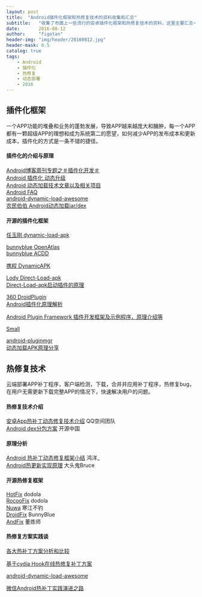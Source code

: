 ```yaml
---
layout: post
title:  "Android插件化框架和热修复技术的资料收集和汇总"
subtitle:   "收集了市面上一些流行的安卓插件化框架和热修复技术的资料，这里主要汇总一下"
date:       2016-08-12
author:     "figotan"
header-img: "img/header/20160812.jpg"
header-mask: 0.5
catalog: true
tags:
    - Android
    - 插件化
    - 热修复
    - 动态部署
    - 2016
---
```


## 插件化框架  
一个APP功能的堆叠和业务的蓬勃发展，导致APP越来越庞大和臃肿，每一个APP都有一颗超级APP的理想和成为系统第二的愿望，如何减少APP的发布成本和更新成本，插件化的方式是一条不错的捷径。

#### 插件化的介绍与原理
[Android博客周刊专题之＃插件化开发＃](http://www.androidblog.cn/index.php/Index/detail/id/16)  
[Android 插件化 动态升级](http://www.trinea.cn/android/android-plugin/)  
[Android 动态加载技术文章以及相关项目](https://github.com/kaedea/android-dynamical-loading)  
[Android FAQ](https://github.com/wequick/Small/wiki/Android-FAQ)  
[android-dynamic-load-awesome](https://github.com/liaohuqiu/android-dynamic-load-awesome)  
[农民伯伯 Android动态加载jar/dex](http://www.cnblogs.com/over140/archive/2011/11/23/2259367.html)  

#### 开源的插件化框架
[任玉刚 dynamic-load-apk](https://github.com/singwhatiwanna/dynamic-load-apk)  

[bunnyblue OpenAtlas](https://github.com/bunnyblue/OpenAtlas)  
[bunnyblue ACDD](https://github.com/bunnyblue/ACDD)  

[携程 DynamicAPK](https://github.com/CtripMobile/DynamicAPK)  

[Lody Direct-Load-apk](https://github.com/melbcat/Direct-Load-apk)  
[Direct-Load-apk启动插件的原理](http://my.oschina.net/u/2289564/blog/393252)  

[360 DroidPlugin](https://github.com/DroidPluginTeam/DroidPlugin)  
[Android插件化原理解析](http://weishu.me)  

[Android Plugin Framework 插件开发框架及示例程序，原理介绍等](https://github.com/limpoxe/Android-Plugin-Framework)  

[Small](https://github.com/wequick/Small)  

[android-pluginmgr](https://github.com/houkx/android-pluginmgr)  
[动态加载APK原理分享](http://blog.csdn.net/hkxxx/article/details/42194387)  

## 热修复技术  
云端部署APP补丁程序，客户端检测，下载，合并并应用补丁程序，热修复bug，在用户无需更新下载完整APP的情况下，快速解决用户的问题。  

#### 热修复技术介绍  
[安卓App热补丁动态修复技术介绍](https://mp.weixin.qq.com/s?__biz=MzI1MTA1MzM2Nw==&mid=400118620&idx=1&sn=b4fdd5055731290eef12ad0d17f39d4a&scene=1&srcid=1106Imu9ZgwybID13e7y2nEi#wechat_redirect) QQ空间团队  
[Android dex分包方案](http://my.oschina.net/853294317/blog/308583) 开源中国  

#### 原理分析  
[Android 热补丁动态修复框架小结](http://blog.csdn.net/lmj623565791/article/details/49883661) 鸿洋_  
[Android热更新实现原理](http://blog.csdn.net/lzyzsd/article/details/49843581) 大头鬼Bruce  

#### 开源热修复框架  
[HotFix](https://github.com/dodola/HotFix) dodola  
[RocooFix](https://github.com/dodola/RocooFix) dodola  
[Nuwa](https://github.com/jasonross/Nuwa) 寒江不钓  
[DroidFix](https://github.com/bunnyblue/DroidFix) BunnyBlue  
[AndFix](https://github.com/alibaba/AndFix) 董炼师  

#### 热修复方案实践谈  
[各大热补丁方案分析和比较](http://blog.zhaiyifan.cn/2015/11/20/HotPatchCompare/)  

[基于cydia Hook在线热修复补丁方案](http://blog.csdn.net/xwl198937/article/details/49801975)  

[android-dynamic-load-awesome](https://github.com/liaohuqiu/android-dynamic-load-awesome)  

[微信Android热补丁实践演进之路](http://mp.weixin.qq.com/s?spm=a1z2e.7794127.0.0.Q7LExa&__biz=MzAwNDY1ODY2OQ==&mid=2649286306&idx=1&sn=d6b2865e033a99de60b2d4314c6e0a25&scene=0&__nc=1#wechat_redirect)  

